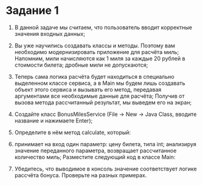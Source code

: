 # Задание 1

1. В данной задаче мы считаем, что пользователь вводит корректные значения входных данных;

2. Вы уже научились создавать классы и методы. Поэтому вам необходимо модернизировать приложение для расчёта миль; Напомним, мили начисляются как 1 миля за каждые 20 рублей в стоимости билета; дробные мили не допускаются;

3. Теперь сама логика расчёта будет находиться в специально выделенном классе сервиса, а в Main мы будем лишь создавать объект этого сервиса и вызывать его метод, передавая аргументами все необходимые данные для расчёта; Получив от вызова метода рассчитанный результат, мы выведем его на экран;

4. Создайте класс BonusMilesService (File -> New -> Java Class, вводите название и нажимаете Enter);

5. Определите в нём метод calculate, который:

6. принимает на вход один параметр: цену билета, типа int;
анализируя значение переданного параметра, возвращает рассчитанное количество миль;
Разместите следующий код в классе Main:

7. Убедитесь, что выводимое в консоль значение соответствует логике рассчёта бонуса. Проверьте на разных примерах.
